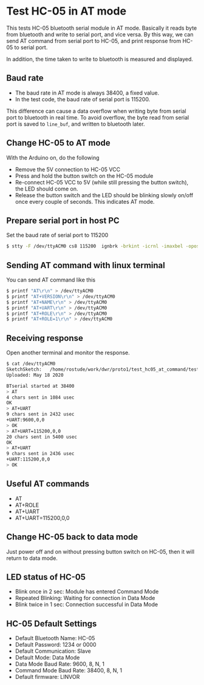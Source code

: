 # Test HC-05 in AT mode

This tests HC-05 bluetooth serial module in AT mode. Basically it reads byte from bluetooth and write to serial port, and vice versa.
By this way, we can send AT command from serial port to HC-05, and print response from HC-05 to serial port.

In addition, the time taken to write to bluetooth is measured and displayed.

## Baud rate

* The baud rate in AT mode is always 38400, a fixed value.
* In the test code, the baud rate of serial port is 115200.

This difference can cause a data overflow when writing byte from serial port to bluetooth in real time. 
To avoid overflow, the byte read from serial port is saved to `line_buf`, and written to bluetooth later.

## Change HC-05 to AT mode

With the Arduino on, do the following

* Remove the 5V connection to HC-05 VCC
* Press and hold the button switch on the HC-05 module
* Re-connect HC-05 VCC to 5V (while still pressing the button switch), the LED should come
on.
* Release the button switch and the LED should be blinking slowly on/off once every couple
of seconds. This indicates AT mode. 

## Prepare serial port in host PC

Set the baud rate of serial port to 115200

```bash
$ stty -F /dev/ttyACM0 cs8 115200  ignbrk -brkint -icrnl -imaxbel -opost -onlcr -isig -icanon -iexten -echo -echoe -echok -echoctl -echoke noflsh -ixon -crtscts
```

## Sending AT command with linux terminal

You can send AT command like this
```bash
$ printf "AT\r\n" > /dev/ttyACM0
$ printf "AT+VERSION\r\n" > /dev/ttyACM0
$ printf "AT+NAME\r\n" > /dev/ttyACM0
$ printf "AT+UART\r\n" > /dev/ttyACM0
$ printf "AT+ROLE\r\n" > /dev/ttyACM0
$ printf "AT+ROLE=1\r\n" > /dev/ttyACM0
```

## Receiving response

Open another terminal and monitor the response.
```bash
$ cat /dev/ttyACM0
SketchSketch:   /home/rostude/work/dwr/proto1/test_hc05_at_command/test_hc05_at_command.ino
Uploaded: May 18 2020

BTserial started at 38400
> AT
4 chars sent in 1084 usec
OK
> AT+UART
9 chars sent in 2432 usec
+UART:9600,0,0
> OK
> AT+UART=115200,0,0
20 chars sent in 5400 usec
OK
> AT+UART
9 chars sent in 2436 usec
+UART:115200,0,0
> OK
```

## Useful AT commands

* AT
* AT+ROLE
* AT+UART
* AT+UART=115200,0,0


## Change HC-05 back to data mode

Just power off and on without pressing button switch on HC-05, then it will return to data mode.

## LED status of HC-05

* Blink once in 2 sec: Module has entered Command Mode
* Repeated Blinking: Waiting for connection in Data Mode
* Blink twice in 1 sec: Connection successful in Data Mode

## HC-05 Default Settings

* Default Bluetooth Name: HC-05
* Default Password: 1234 or 0000
* Default Communication: Slave
* Default Mode: Data Mode
* Data Mode Baud Rate: 9600, 8, N, 1
* Command Mode Baud Rate: 38400, 8, N, 1
* Default firmware: LINVOR

